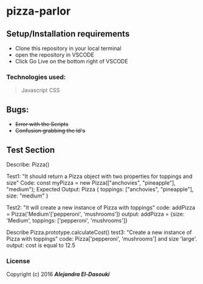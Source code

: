 # pizza-parlor

## Setup/Installation requirements

- Clone this repository in your local terminal
- open the repository in VSCODE
- Click Go Live on the bottom right of VSCODE

### Technologies used:

> Javascript
> CSS

## Bugs:

- ~~Error with the Scripts~~
- ~~Confusion grabbing the Id's~~

## Test Section

Describe: Pizza()

Test1: "It should return a Pizza object with two properties for toppings and size"
Code: const myPizza = new Pizza(["anchovies", "pineapple"], "medium");
Expected Output: Pizza { toppings: ["anchovies", "pineapple"], size: "medium" }

Test2: "It will create a new instance of Pizza with toppings"
code: addPizza = Pizza('Medium'['pepperoni', 'mushrooms'])
output: addPizza = {size: 'Medium', toppings: ['pepperoni', 'mushrooms']}

Describe Pizza.prototype.calculateCost()
test3: "Create a new instance of Pizza with toppings"
code: Pizza['pepperoni', 'mushrooms'] and size 'large'.
output: cost is equal to 12.5

### License

Copyright (c) 2016 **_Alejandra El-Dasouki_**
